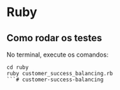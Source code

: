 # Ruby

## Como rodar os testes

No terminal, execute os comandos:

```
cd ruby
ruby customer_success_balancing.rb
```# customer-success-balancing
